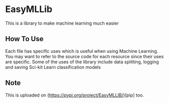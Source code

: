 # EasyMLLib
This is a library to make machine learning much easier

## How To Use
Each file has specific uses which is useful when using Machine Learning. You may want to refer to the source code for each resource since their uses are specific.
Some of the uses of the library include data splitting, logging and saving Sci-kit Learn classification models

## Note
This is uploaded on (https://pypi.org/project/EasyMLLIB/)[pip] too.
